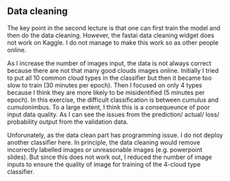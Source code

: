 
## Data cleaning


The key point in the second lecture is that one can first train the model and then do the data cleaning. However, the fastai data cleaning widget does not work on Kaggle. I do not manage to make this work so as other people online.

As I increase the number of images input, the data is not always correct because there are not that many good clouds images online. Initially I tried to put all 10 common cloud types in the classifier but then it became too slow to train (30 minutes per epoch). Then I focused on only 4 types because I think they are more likely to be misidentified (5 minutes per epoch). In this exercise, the difficult classification is between cumulus and cumulonimbus. To a large extent, I think this is a consequeunce of poor input data quality. As I can see the issues from the prediction/ actual/ loss/ probability output from the validation data. 

Unforunately, as the data clean part has programming issue. I do not deploy another classifier here. In principle, the data cleaning would remove incorrectly labelled images or unreasonable images (e.g. powerpoint slides). But since this does not work out, I reduced the number of image inputs to ensure the quality of image for training of the 4-cloud type classifier. 
